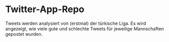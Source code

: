 # Twitter-App-Repo
Tweets werden analysiert von (erstmal) der türkische Liga. Es wird angezeigt, wie viele gute und schlechte Tweets für jeweilige Mannschaften gepostet wurden.
